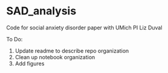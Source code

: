 # SAD_analysis
Code for social anxiety disorder paper with UMich PI Liz Duval

To Do: 
1. Update readme to describe repo organization
2. Clean up notebook organization
3. Add figures
